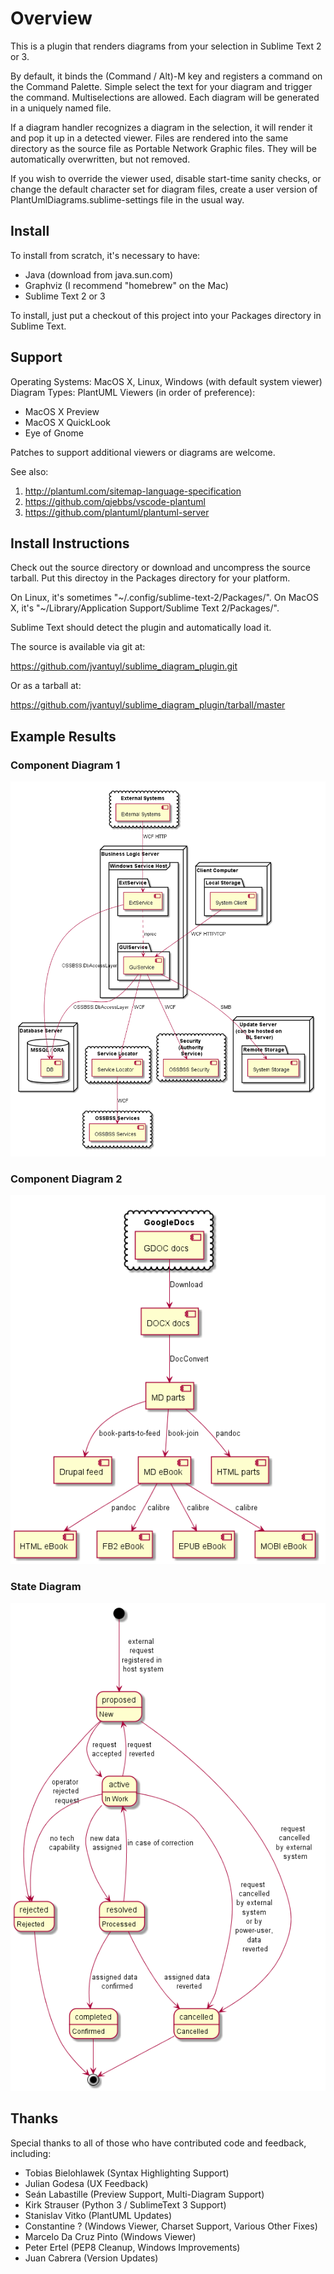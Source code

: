 # Overview

This is a plugin that renders diagrams from your selection in Sublime Text 2
or 3.

By default, it binds the (Command / Alt)-M key and registers a command on the
Command Palette.  Simple select the text for your diagram and trigger the
command.  Multiselections are allowed.  Each diagram will be generated in a
uniquely named file.

If a diagram handler recognizes a diagram in the selection, it will render it
and pop it up in a detected viewer.  Files are rendered into the same directory
as the source file as Portable Network Graphic files.  They will be
automatically overwritten, but not removed.

If you wish to override the viewer used, disable start-time sanity checks, or
change the default character set for diagram files, create a user version of
PlantUmlDiagrams.sublime-settings file in the usual way.

## Install

To install from scratch, it's necessary to have:

* Java (download from java.sun.com)
* Graphviz (I recommend "homebrew" on the Mac)
* Sublime Text 2 or 3

To install, just put a checkout of this project into your Packages directory in
Sublime Text.


## Support

Operating Systems:  MacOS X, Linux, Windows (with default system viewer)
Diagram Types: PlantUML
Viewers (in order of preference):

* MacOS X Preview
* MacOS X QuickLook
* Eye of Gnome

Patches to support additional viewers or diagrams are welcome.

See also:
1. http://plantuml.com/sitemap-language-specification
1. https://github.com/qjebbs/vscode-plantuml
1. https://github.com/plantuml/plantuml-server


## Install Instructions

Check out the source directory or download and uncompress the source tarball.
Put this directoy in the Packages directory for your platform.

On Linux, it's sometimes "~/.config/sublime-text-2/Packages/".
On MacOS X, it's "~/Library/Application Support/Sublime Text 2/Packages/".

Sublime Text should detect the plugin and automatically load it.

The source is available via git at:

<https://github.com/jvantuyl/sublime_diagram_plugin.git>

Or as a tarball at:

<https://github.com/jvantuyl/sublime_diagram_plugin/tarball/master>

## Example Results

### Component Diagram 1
![component1](./samples/component1.png)

### Component Diagram 2
![component2](./samples/component2.png)

### State Diagram
![state1](./samples/state1.png)

## Thanks

Special thanks to all of those who have contributed code and feedback,
including:

* Tobias Bielohlawek (Syntax Highlighting Support)
* Julian Godesa (UX Feedback)
* Seán Labastille (Preview Support, Multi-Diagram Support)
* Kirk Strauser (Python 3 / SublimeText 3 Support)
* Stanislav Vitko (PlantUML Updates)
* Constantine ? (Windows Viewer, Charset Support, Various Other Fixes)
* Marcelo Da Cruz Pinto (Windows Viewer)
* Peter Ertel (PEP8 Cleanup, Windows Improvements)
* Juan Cabrera (Version Updates)
